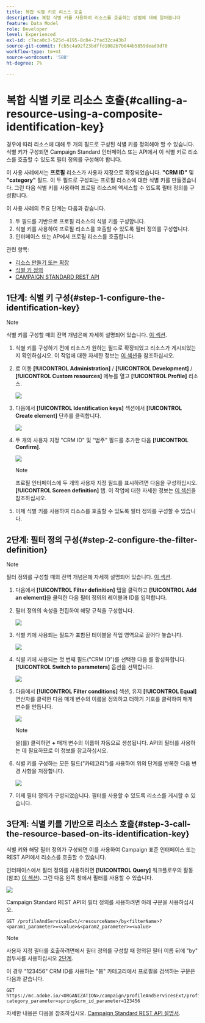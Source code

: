 ```yaml
---
title: 복합 식별 키로 리소스 호출
description: 복합 식별 키를 사용하여 리소스를 호출하는 방법에 대해 알아봅니다
feature: Data Model
role: Developer
level: Experienced
exl-id: c7aca0c3-525d-4195-8c04-2fad32ca43b7
source-git-commit: fcb5c4a92f23bdffd1082b7b044b5859dead9d70
workflow-type: tm+mt
source-wordcount: '588'
ht-degree: 7%

---
```


# 복합 식별 키로 리소스 호출{#calling-a-resource-using-a-composite-identification-key}

경우에 따라 리소스에 대해 두 개의 필드로 구성된 식별 키를 정의해야 할 수 있습니다. 식별 키가 구성되면 Campaign Standard 인터페이스 또는 API에서 이 식별 키로 리소스를 호출할 수 있도록 필터 정의를 구성해야 합니다.

이 사용 사례에서는 **프로필** 리소스가 사용자 지정으로 확장되었습니다. **&quot;CRM ID&quot;** 및 **&quot;category&quot;** 필드. 이 두 필드로 구성되는 프로필 리소스에 대한 식별 키를 만들겠습니다. 그런 다음 식별 키를 사용하여 프로필 리소스에 액세스할 수 있도록 필터 정의를 구성합니다.

이 사용 사례의 주요 단계는 다음과 같습니다.

1. 두 필드를 기반으로 프로필 리소스의 식별 키를 구성합니다.
1. 식별 키를 사용하여 프로필 리소스를 호출할 수 있도록 필터 정의를 구성합니다.
1. 인터페이스 또는 AP에서 프로필 리소스를 호출합니다.

관련 항목:

* [리소스 만들기 또는 확장](../../developing/using/creating-or-extending-the-resource.md)
* [식별 키 정의](../../developing/using/configuring-the-resource-s-data-structure.md#defining-identification-keys)
* [CAMPAIGN STANDARD REST API](../../api/using/get-started-apis.md)

## 1단계: 식별 키 구성{#step-1-configure-the-identification-key}

>[!NOTE]
> 식별 키를 구성할 때의 전역 개념은에 자세히 설명되어 있습니다. [이 섹션](../../developing/using/configuring-the-resource-s-data-structure.md#defining-identification-keys).

1. 식별 키를 구성하기 전에 리소스가 원하는 필드로 확장되었고 리소스가 게시되었는지 확인하십시오. 이 작업에 대한 자세한 정보는 [이 섹션](../../developing/using/creating-or-extending-the-resource.md)을 참조하십시오.

1. 로 이동 **[!UICONTROL Administration]** / **[!UICONTROL Development]** / **[!UICONTROL Custom resources]** 메뉴를 열고 **[!UICONTROL Profile]** 리소스.

   ![](assets/uc_idkey1.png)

1. 다음에서 **[!UICONTROL Identification keys]** 섹션에서 **[!UICONTROL Create element]** 단추를 클릭합니다.

   ![](assets/uc_idkey2.png)

1. 두 개의 사용자 지정 &quot;CRM ID&quot; 및 &quot;범주&quot; 필드를 추가한 다음 **[!UICONTROL Confirm]**.

   ![](assets/uc_idkey3.png)

   >[!NOTE]
   > 프로필 인터페이스에 두 개의 사용자 지정 필드를 표시하려면 다음을 구성하십시오. **[!UICONTROL Screen definition]** 탭. 이 작업에 대한 자세한 정보는 [이 섹션](../../developing/using/configuring-the-screen-definition.md)을 참조하십시오.

1. 이제 식별 키를 사용하여 리소스를 호출할 수 있도록 필터 정의를 구성할 수 있습니다.

## 2단계: 필터 정의 구성{#step-2-configure-the-filter-definition}

>[!NOTE]
> 필터 정의를 구성할 때의 전역 개념은에 자세히 설명되어 있습니다. [이 섹션](../../developing/using/configuring-filter-definition.md).

1. 다음에서 **[!UICONTROL Filter definition]** 탭을 클릭하고 **[!UICONTROL Add an element]**&#x200B;을 클릭한 다음 필터 정의의 레이블과 ID를 입력합니다.

1. 필터 정의의 속성을 편집하여 해당 규칙을 구성합니다.

   ![](assets/uc_idkey4.png)

1. 식별 키에 사용되는 필드가 포함된 테이블을 작업 영역으로 끌어다 놓습니다.

   ![](assets/uc_idkey5.png)

1. 식별 키에 사용되는 첫 번째 필드(&quot;CRM ID&quot;)를 선택한 다음 를 활성화합니다. **[!UICONTROL Switch to parameters]** 옵션을 선택합니다.

   ![](assets/uc_idkey6.png)

1. 다음에서 **[!UICONTROL Filter conditions]** 섹션, 유지 **[!UICONTROL Equal]** 연산자를 클릭한 다음 매개 변수의 이름을 정의하고 더하기 기호를 클릭하여 매개 변수를 만듭니다.

   ![](assets/uc_idkey7.png)

   >[!NOTE]
   > 을(를) 클릭하면 **+** 매개 변수의 이름이 자동으로 생성됩니다. API의 필터를 사용하는 데 필요하므로 이 정보를 참고하십시오.

1. 식별 키를 구성하는 모든 필드(&quot;카테고리&quot;)를 사용하여 위의 단계를 반복한 다음 변경 사항을 저장합니다.

   ![](assets/uc_idkey8.png)

1. 이제 필터 정의가 구성되었습니다. 필터를 사용할 수 있도록 리소스를 게시할 수 있습니다.

## 3단계: 식별 키를 기반으로 리소스 호출{#step-3-call-the-resource-based-on-its-identification-key}

식별 키와 해당 필터 정의가 구성되면 이를 사용하여 Campaign 표준 인터페이스 또는 REST API에서 리소스를 호출할 수 있습니다.

인터페이스에서 필터 정의를 사용하려면 **[!UICONTROL Query]** 워크플로우의 활동(참조) [이 섹션](../../automating/using/query.md)). 그런 다음 왼쪽 창에서 필터를 사용할 수 있습니다.

![](assets/uc_idkey9.png)

Campaign Standard REST API의 필터 정의를 사용하려면 아래 구문을 사용하십시오.

```
GET /profileAndServicesExt/<resourceName>/by<filterName>?<param1_parameter>=<value>&<param2_parameter>=<value>
```

>[!NOTE]
>사용자 지정 필터를 호출하려면에서 필터 정의를 구성할 때 정의된 필터 이름 뒤에 &quot;by&quot; 접두사를 사용하십시오 [2단계](../../developing/using/uc-calling-resource-id-key.md#step-2-configure-the-filter-definition).

이 경우 &quot;123456&quot; CRM ID를 사용하는 &quot;봄&quot; 카테고리에서 프로필을 검색하는 구문은 다음과 같습니다.

```
GET https://mc.adobe.io/<ORGANIZATION>/campaign/profileAndServicesExt/profile/byidentification_key?category_parameter=spring&crm_id_parameter=123456
```

자세한 내용은 다음을 참조하십시오. [Campaign Standard REST API 설명서](../../api/using/filtering.md).
